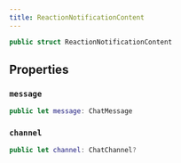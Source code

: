 ```yaml
---
title: ReactionNotificationContent
---
```


``` swift
public struct ReactionNotificationContent 
```

## Properties

### `message`

``` swift
public let message: ChatMessage
```

### `channel`

``` swift
public let channel: ChatChannel?
```
